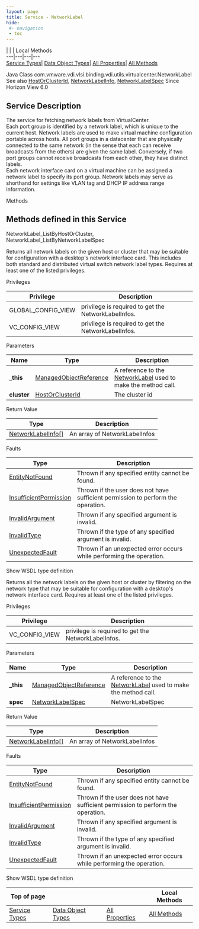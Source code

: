 ```yaml
---
layout: page
title: Service - NetworkLabel
hide:
 #- navigation
 - toc
---
```


  
| | | Local Methods  
---|---|---|---  
[Service Types](index-mo_types.md)| [Data Object Types](index-do_types.md)| [All Properties](index-properties.md)| [All Methods](index-methods.md)  
  



Java Class
    com.vmware.vdi.vlsi.binding.vdi.utils.virtualcenter.NetworkLabel
See also
     [HostOrClusterId](vdi.entity.HostOrClusterId.md), [NetworkLabelInfo](vdi.utils.virtualcenter.NetworkLabel.NetworkLabelInfo.md), [NetworkLabelSpec](vdi.utils.virtualcenter.NetworkLabel.NetworkLabelSpec.md)
Since 
    Horizon View 6.0

  


## Service Description

The service for fetching network labels from VirtualCenter.   
Each port group is identified by a network label, which is unique to the current host. Network labels are used to make virtual machine configuration portable across hosts. All port groups in a datacenter that are physically connected to the same network (in the sense that each can receive broadcasts from the others) are given the same label. Conversely, if two port groups cannot receive broadcasts from each other, they have distinct labels.   
Each network interface card on a virtual machine can be assigned a network label to specify its port group. Network labels may serve as shorthand for settings like VLAN tag and DHCP IP address range information. 

Methods

Methods defined in this Service   
---  
NetworkLabel_ListByHostOrCluster, NetworkLabel_ListByNetworkLabelSpec  
  



Returns all network labels on the given host or cluster that may be suitable for configuration with a desktop's network interface card. This includes both standard and distributed virtual switch network label types. Requires at least one of the listed privileges. 

Privileges 

Privilege |  Description   
---|---  
GLOBAL_CONFIG_VIEW|  privilege is required to get the NetworkLabelInfos.   
VC_CONFIG_VIEW|  privilege is required to get the NetworkLabelInfos.   
  


Parameters 

Name| Type| Description  
---|---|---  
**_this**| [ManagedObjectReference](vmodl.ManagedObjectReference.md)|  A reference to the [NetworkLabel](vdi.utils.virtualcenter.NetworkLabel.md) used to make the method call.   
**cluster**| [HostOrClusterId](vdi.entity.HostOrClusterId.md)|  The cluster id   
  
  


Return Value 

Type |  Description   
---|---  
[NetworkLabelInfo[]](vdi.utils.virtualcenter.NetworkLabel.NetworkLabelInfo.md)| An array of NetworkLabelInfos  
  


Faults 

Type |  Description   
---|---  
[EntityNotFound](vdi.fault.EntityNotFound.md)| Thrown if any specified entity cannot be found.  
[InsufficientPermission](vdi.fault.InsufficientPermission.md)| Thrown if the user does not have sufficient permission to perform the operation.  
[InvalidArgument](vdi.fault.InvalidArgument.md)| Thrown if any specified argument is invalid.  
[InvalidType](vdi.fault.InvalidType.md)| Thrown if the type of any specified argument is invalid.  
[UnexpectedFault](vdi.fault.UnexpectedFault.md)| Thrown if an unexpected error occurs while performing the operation.  
  
Show WSDL type definition

  
  
  



Returns all the network labels on the given host or cluster by filtering on the network type that may be suitable for configuration with a desktop's network interface card. Requires at least one of the listed privileges. 

Privileges 

Privilege |  Description   
---|---  
VC_CONFIG_VIEW|  privilege is required to get the NetworkLabelInfos.   
  


Parameters 

Name| Type| Description  
---|---|---  
**_this**| [ManagedObjectReference](vmodl.ManagedObjectReference.md)|  A reference to the [NetworkLabel](vdi.utils.virtualcenter.NetworkLabel.md) used to make the method call.   
**spec**| [NetworkLabelSpec](vdi.utils.virtualcenter.NetworkLabel.NetworkLabelSpec.md)|  NetworkLabelSpec   
  
  


Return Value 

Type |  Description   
---|---  
[NetworkLabelInfo[]](vdi.utils.virtualcenter.NetworkLabel.NetworkLabelInfo.md)| An array of NetworkLabelInfos  
  


Faults 

Type |  Description   
---|---  
[EntityNotFound](vdi.fault.EntityNotFound.md)| Thrown if any specified entity cannot be found.  
[InsufficientPermission](vdi.fault.InsufficientPermission.md)| Thrown if the user does not have sufficient permission to perform the operation.  
[InvalidArgument](vdi.fault.InvalidArgument.md)| Thrown if any specified argument is invalid.  
[InvalidType](vdi.fault.InvalidType.md)| Thrown if the type of any specified argument is invalid.  
[UnexpectedFault](vdi.fault.UnexpectedFault.md)| Thrown if an unexpected error occurs while performing the operation.  
  
Show WSDL type definition

  
  
  
  
Top of page| | | Local Methods  
---|---|---|---  
[Service Types](index-mo_types.md)| [Data Object Types](index-do_types.md)| [All Properties](index-properties.md)| [All Methods](index-methods.md)  
  
  

